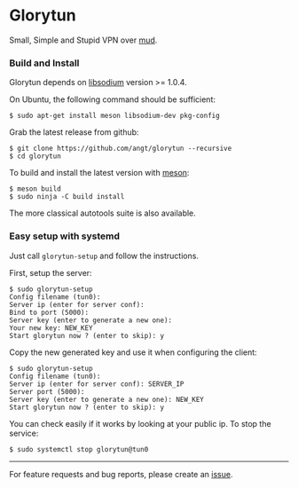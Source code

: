 # Glorytun

Small, Simple and Stupid VPN over [mud](https://github.com/angt/mud).

### Build and Install

Glorytun depends on [libsodium](https://github.com/jedisct1/libsodium) version >= 1.0.4.

On Ubuntu, the following command should be sufficient:

    $ sudo apt-get install meson libsodium-dev pkg-config

Grab the latest release from github:

    $ git clone https://github.com/angt/glorytun --recursive
    $ cd glorytun

To build and install the latest version with [meson](http://mesonbuild.com):

    $ meson build
    $ sudo ninja -C build install

The more classical autotools suite is also available.

### Easy setup with systemd

Just call `glorytun-setup` and follow the instructions.

First, setup the server:

    $ sudo glorytun-setup
    Config filename (tun0):
    Server ip (enter for server conf):
    Bind to port (5000):
    Server key (enter to generate a new one):
    Your new key: NEW_KEY
    Start glorytun now ? (enter to skip): y

Copy the new generated key and use it when configuring the client:

    $ sudo glorytun-setup
    Config filename (tun0):
    Server ip (enter for server conf): SERVER_IP
    Server port (5000):
    Server key (enter to generate a new one): NEW_KEY
    Start glorytun now ? (enter to skip): y

You can check easily if it works by looking at your public ip.
To stop the service:

    $ sudo systemctl stop glorytun@tun0

---

For feature requests and bug reports, please create an [issue](https://github.com/angt/glorytun/issues).
